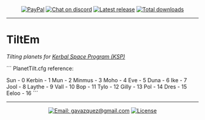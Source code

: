 <p align="center">
    <a href="https://paypal.me/gavazquez"><img src="https://img.shields.io/badge/paypal-donate-yellow.svg?style=flat&logo=paypal" alt="PayPal"/></a>
    <a href="https://discord.gg/wKVMhWQ"><img src="https://img.shields.io/discord/378456662392045571.svg?style=flat&logo=discord&label=discord" alt="Chat on discord"/></a>
    <a href="../../releases"><img src="https://img.shields.io/github/release/lunamultiplayer/tiltem.svg?style=flat&logo=github&logoColor=white" alt="Latest release" /></a>
    <a href="../../releases"><img src="https://img.shields.io/github/downloads/lunamultiplayer/tiltem/total.svg?style=flat&logo=github&logoColor=white" alt="Total downloads" /></a>
</p>

---

# TiltEm

*Tilting planets for [Kerbal Space Program (KSP)](https://kerbalspaceprogram.com)*

´´´
PlanetTilt.cfg reference:

Sun - 0
Kerbin - 1
Mun - 2
Minmus - 3
Moho - 4
Eve - 5
Duna - 6
Ike - 7
Jool - 8
Laythe - 9
Vall - 10
Bop - 11
Tylo - 12
Gilly - 13
Pol - 14
Dres - 15
Eeloo - 16
´´´

---

<p align="center">
  <a href="mailto:gavazquez@gmail.com"><img src="https://img.shields.io/badge/email-gavazquez@gmail.com-blue.svg?style=flat" alt="Email: gavazquez@gmail.com" /></a>
  <a href="./LICENSE"><img src="https://img.shields.io/github/license/lunamultiplayer/LunaMultiPlayer.svg" alt="License" /></a>
</p>
